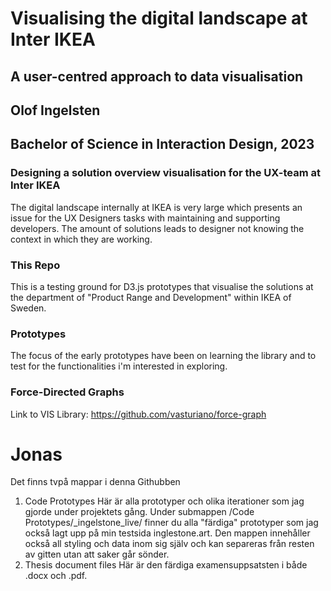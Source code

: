 # Visualising the digital landscape at Inter IKEA
## A user-centred approach to data visualisation
## Olof Ingelsten
## Bachelor of Science in Interaction Design, 2023

### Designing a solution overview visualisation for the UX-team at Inter IKEA
The digital landscape internally at IKEA is very large which presents an issue for the UX Designers tasks with maintaining and supporting developers. The amount of solutions leads to designer not knowing the context in which they are working.

### This Repo
This is a testing ground for D3.js prototypes that visualise the solutions at the department of "Product Range and Development" within IKEA of Sweden.

### Prototypes
The focus of the early prototypes have been on learning the library and to test for the functionalities i'm interested in exploring.

### Force-Directed Graphs
Link to VIS Library:
https://github.com/vasturiano/force-graph

# Jonas
Det finns tvpå mappar i denna Githubben
1. Code Prototypes
Här är alla prototyper och olika iterationer som jag gjorde under projektets gång. Under submappen /Code Prototypes/_ingelstone_live/ finner du alla "färdiga" prototyper som jag också lagt upp på min testsida inglestone.art. Den mappen innehåller också all styling och data inom sig själv och kan separeras från resten av gitten utan att saker går sönder.
2. Thesis document files
Här är den färdiga examensuppsatsten i både .docx och .pdf.